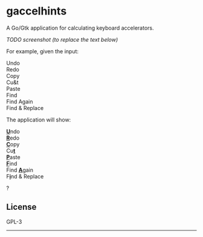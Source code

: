 # gaccelhints

A Go/Gtk application for calculating keyboard accelerators.

_TODO screenshot (to replace the text below)_

For example, given the input:

Undo  
Redo  
Copy  
Cu&t  
Paste  
Find  
Find Again  
Find & Replace  

The application will show:

<u><b>U</b></u>ndo  
<u><b>R</b></u>edo  
<u><b>C</b></u>opy  
Cu<u><b>t</b></u>  
<u><b>P</b></u>aste  
<u><b>F</b></u>ind  
Find <u><b>A</b></u>gain  
F<u><b>i</b></u>nd & Replace  

?

## License

GPL-3

---
